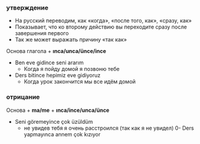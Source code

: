 ### утверждение

- На русский переводим, как «когда», «после того, как», «сразу, как»
- Показывает, что ко второму действию вы переходите сразу после завершения первого
- Так же может выражать причину «так как»

Основа глагола + **ınca/unca/ünce/ince**

- Ben eve gidince seni ararım
  - Когда я пойду домой я позвоню тебе
- Ders bitince hepimiz eve gidiyoruz
  - Когда урок закончится мы все идём домой

### отрицание

Основа + **ma/me** + **ınca/ince/unca/ünce**

- Seni göremeyince çok üzüldüm 
  - не увидев тебя я очень расстроился (так как я не увидел)
0- Ders yapmayınca annem çok kızıyor 
